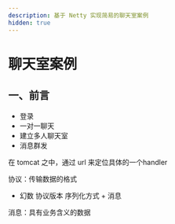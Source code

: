 ```yaml
---
description: 基于 Netty 实现简易的聊天室案例
hidden: true
---
```


# 聊天室案例

## 一、前言

- 登录
- 一对一聊天
- 建立多人聊天室
- 消息群发

在 tomcat 之中，通过 url 来定位具体的一个handler

协议：传输数据的格式 

- 幻数 协议版本 序列化方式 + 消息

消息：具有业务含义的数据